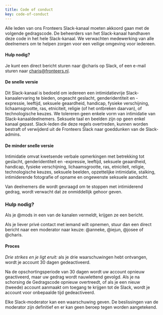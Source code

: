 ```yaml
---
title: Code of conduct
key: code-of-conduct
---
```

Alle leden van ons Fronteers Slack-kanaal moeten akkoord gaan met de volgende gedragscode. De beheerders van het Slack-kanaal handhaven deze code in het hele Slack-kanaal. We verwachten medewerking van alle deelnemers om te helpen zorgen voor een veilige omgeving voor iedereen.

#### Hulp nodig?

Je kunt een direct bericht sturen naar @charis op Slack, of een e-mail sturen naar charis@fronteers.nl.

#### De snelle versie

Dit Slack-kanaal is bedoeld om iedereen een intimidatievrije Slack-kanaalervaring te bieden, ongeacht geslacht, genderidentiteit en -expressie, leeftijd, seksuele geaardheid, handicap, fysieke verschijning, lichaamsgrootte, ras, etniciteit, religie (of het ontbreken daarvan), of technologische keuzes. We tolereren geen enkele vorm van intimidatie van Slack-kanaaldeelnemers. Seksuele taal en beelden zijn op geen enkel kanaal gepast. Slack-leden die deze regels overtreden, kunnen worden bestraft of verwijderd uit de Fronteers Slack naar goeddunken van de Slack-admins.

#### De minder snelle versie

Intimidatie omvat kwetsende verbale opmerkingen met betrekking tot geslacht, genderidentiteit en -expressie, leeftijd, seksuele geaardheid, handicap, fysieke verschijning, lichaamsgrootte, ras, etniciteit, religie, technologische keuzes, seksuele beelden, opzettelijke intimidatie, stalking, intimiderende fotografie of opname en ongewenste seksuele aandacht.

Van deelnemers die wordt gevraagd om te stoppen met intimiderend gedrag, wordt verwacht dat ze onmiddellijk gehoor geven.

### Hulp nodig?

Als je @mods in een van de kanalen vermeldt, krijgen ze een bericht.

Als je liever privé contact met iemand wilt opnemen, stuur dan een direct bericht naar een moderator naar keuze: @anneke, @iejun, @josee of @charis.

#### Proces

*Drie strikes en je ligt eruit:* als je drie waarschuwingen hebt ontvangen, wordt je account 30 dagen gedeactiveerd.

Na de opschortingsperiode van 30 dagen wordt uw account opnieuw geactiveerd, maar uw gedrag wordt nauwlettend gevolgd. Als je na schorsing de Gedragscode opnieuw overtreedt, of als je een nieuw (tweede) account aanmaakt om toegang te krijgen tot de Slack, wordt je account voor onbepaalde tijd gedeactiveerd.

Elke Slack-moderator kan een waarschuwing geven. De beslissingen van de moderator zijn definitief en er kan geen beroep tegen worden aangetekend.

